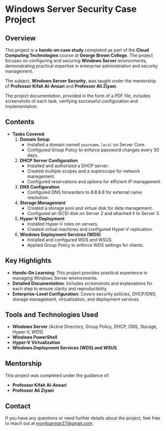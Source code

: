 # Windows Server Security Case Project

## Overview
This project is a **hands-on case study** completed as part of the **Cloud Computing Technologies** course at **George Brown College**. The project focuses on configuring and securing **Windows Server** environments, demonstrating practical expertise in enterprise administration and security management.

The subject, **Windows Server Security**, was taught under the mentorship of **Professor Kifah Al-Ansari** and **Professor Ali Ziyaei**.

The project documentation, provided in the form of a PDF file, includes screenshots of each task, verifying successful configuration and implementation.

## Contents
- **Tasks Covered**:
  1. **Domain Setup**
     - Installed a domain named `yourname.local` on Server Core.
     - Configured Group Policy to enforce password changes every 30 days.
  2. **DHCP Server Configuration**
     - Installed and authorized a DHCP server.
     - Created multiple scopes and a superscope for network management.
     - Configured reservations and options for efficient IP management.
  3. **DNS Configuration**
     - Configured DNS forwarders to 8.8.8.8 for external name resolution.
  4. **Storage Management**
     - Created a storage pool and virtual disk for data management.
     - Configured an iSCSI disk on Server 2 and attached it to Server 3.
  5. **Hyper-V Deployment**
     - Installed Hyper-V roles on servers.
     - Created virtual machines and configured Hyper-V replication.
  6. **Windows Deployment Services (WDS)**
     - Installed and configured WDS and WSUS.
     - Applied Group Policy to enforce WDS settings for clients.

## Key Highlights
- **Hands-On Learning**: This project provides practical experience in managing Windows Server environments.
- **Detailed Documentation**: Includes screenshots and explanations for each step to ensure clarity and reproducibility.
- **Enterprise-Level Configuration**: Covers security policies, DHCP/DNS, storage management, virtualization, and deployment services.

## Tools and Technologies Used
- **Windows Server** (Active Directory, Group Policy, DHCP, DNS, Storage, Hyper-V, WDS)
- **Windows PowerShell**
- **Hyper-V Virtualization**
- **Windows Deployment Services (WDS) and WSUS**

## Mentorship
This project was completed under the guidance of:
- **Professor Kifah Al-Ansari**
- **Professor Ali Ziyaei**

## Contact
If you have any questions or need further details about the project, feel free to reach out at monilparmar27@gmail.com.
